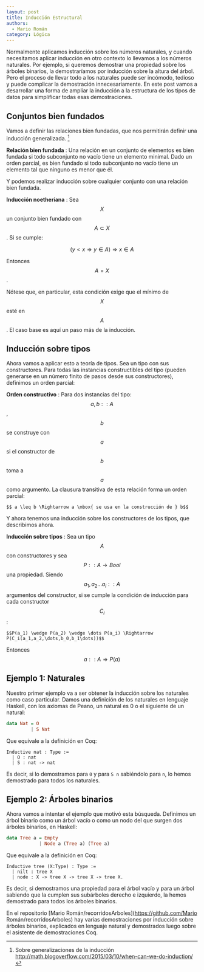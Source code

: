 ```yaml
---
layout: post
title: Inducción Estructural
authors:
  - Mario Román
category: Lógica
---
```


Normalmente aplicamos inducción sobre los números naturales, y cuando
necesitamos aplicar inducción en otro contexto lo llevamos a los números
naturales. Por ejemplo, si queremos demostrar una propiedad sobre los árboles
binarios, la demostraríamos por inducción sobre la altura del árbol. Pero el
proceso de llevar todo a los naturales puede ser incómodo, tedioso y puede complicar
la demostración innecesariamente. En este post vamos a desarrollar una forma de
ampliar la inducción a la estructura de los tipos de datos para simplificar
todas esas demostraciones.


## Conjuntos bien fundados

Vamos a definir las relaciones bien fundadas, que nos permitirán definir una
inducción generalizada. [^stackexchangeblog-induction]

**Relación bien fundada**
: Una relación en un conjunto de elementos es bien fundada si todo subconjunto
no vacío tiene un elemento minimal. Dado un orden parcial, es bien fundado si
todo subconjunto no vacío tiene un elemento tal que ninguno es menor que él.

Y podemos realizar inducción sobre cualquier conjunto con una relación bien
fundada.

**Inducción noetheriana**
: Sea $$X$$ un conjunto bien fundado con $$A \subset X$$. Si se cumple:

  $$ (y<x \Rightarrow y \in A) \Rightarrow x \in A $$

  Entonces $$A = X$$.

Nótese que, en particular, esta condición exige que el mínimo de $$X$$ esté en $$A$$.
El caso base es aquí un paso más de la inducción.  

[^stackexchangeblog-induction]: Sobre generalizaciones de la inducción <http://math.blogoverflow.com/2015/03/10/when-can-we-do-induction/>

<!--more-->

## Inducción sobre tipos

Ahora vamos a aplicar esto a teoría de tipos. Sea un tipo con sus constructores.
Para todas las instancias constructibles del tipo (pueden generarse en un número
finito de pasos desde sus constructores), definimos un orden parcial:

**Orden constructivo**
: Para dos instancias del tipo: $$a,b::A$$, $$b$$ se construye con $$a$$ si el
  constructor de $$b$$ toma a $$a$$ como argumento. La clausura transitiva de
  esta relación forma un orden parcial:

    $$ a \leq b \Rightarrow a \mbox{ se usa en la construcción de } b$$

Y ahora tenemos una inducción sobre los constructores de los tipos, que
describimos ahora.

**Inducción sobre tipos**
: Sea un tipo $$A$$ con constructores y sea $$P :: A \rightarrow Bool $$ una propiedad.
  Siendo $$a_1, a_2 \dots a_i :: A$$ argumentos del constructor, si se
  cumple la condición de inducción para cada constructor $$C_i$$:

    $$P(a_1) \wedge P(a_2) \wedge \dots P(a_i) \Rightarrow P(C_i(a_1,a_2,\dots,b_0,b_1\dots))$$

  Entonces $$a::A \Rightarrow P(a)$$


## Ejemplo 1: Naturales

Nuestro primer ejemplo va a ser obtener la inducción sobre los naturales como
caso particular. Damos una definición de los naturales en lenguaje Haskell, con
los axiomas de Peano, un natural es 0 o el siguiente de un natural:

~~~ Haskell
data Nat = O
         | S Nat
~~~

Que equivale a la definición en Coq:

~~~ Coq
Inductive nat : Type :=
  | O : nat
  | S : nat -> nat
~~~

Es decir, si lo demostramos para `0` y para `S n` sabiéndolo para `n`, lo
hemos demostrado para todos los naturales.


## Ejemplo 2: Árboles binarios

Ahora vamos a intentar el ejemplo que motivó esta búsqueda. Definimos un árbol
binario como un árbol vacío o como un nodo del que surgen dos árboles binarios,
en Haskell:

~~~ Haskell
data Tree a = Empty
            | Node a (Tree a) (Tree a)
~~~

Que equivale a la definición en Coq:

~~~ Coq
Inductive tree (X:Type) : Type :=
  | nilt : tree X
  | node : X -> tree X -> tree X -> tree X.
~~~

Es decir, si demostramos una propiedad para el árbol vacío y para un árbol
sabiendo que la cumplen sus subárboles derecho e izquierdo, la hemos demostrado
para todos los árboles binarios.

En el repositorio
[Mario Román/recorridosArboles](https://github.com/Mario Román/recorridosArboles) hay varias
demostraciones por inducción sobre árboles binarios, explicados en
lenguaje natural y demostrados luego sobre el asistente de demostraciones Coq.
